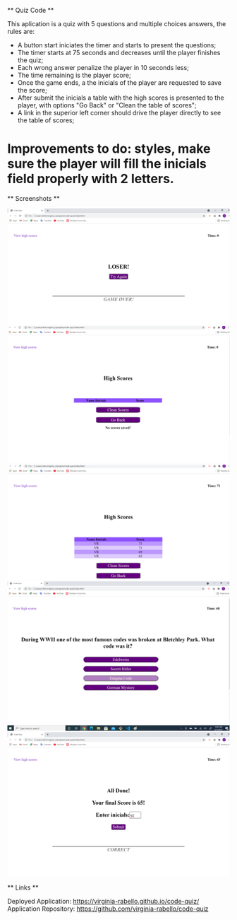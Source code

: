 ** Quiz Code **

This aplication is a quiz with 5 questions and multiple choices answers, the rules are:
- A button start iniciates the timer and starts to present the questions;
- The timer starts at 75 seconds and decreases until the player finishes the quiz;
- Each wrong answer penalize the player in 10 seconds less;
- The time remaining is the player score;
- Once the game ends, a the inicials of the player are requested to save the score;
- After submit the inicials a table with the high scores is presented to the player, with options "Go Back" or "Clean the table of scores";
- A link in the superior left corner should drive the player directly to see the table of scores;

# Improvements to do: styles, make sure the player will fill the inicials field properly with 2 letters.

** Screenshots **

![Game Over screen](https://github.com/virginia-rabello/code-quiz/blob/main/assets/images/game-over.jpg)
![High Scores no scores](https://github.com/virginia-rabello/code-quiz/blob/main/assets/images/high-score-screen.jpg)
![High Scores saved](https://github.com/virginia-rabello/code-quiz/blob/main/assets/images/high-scores-saved.jpg)
![Question screen](https://github.com/virginia-rabello/code-quiz/blob/main/assets/images/quiz-questions.jpg)
![Score submit form](https://github.com/virginia-rabello/code-quiz/blob/main/assets/images/score-form.jpg)

** Links **

Deployed Application: https://virginia-rabello.github.io/code-quiz/
Application Repository: https://github.com/virginia-rabello/code-quiz
